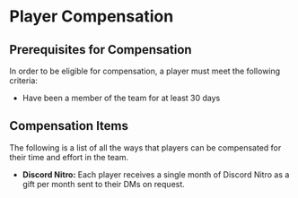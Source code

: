 # Player Compensation

## Prerequisites for Compensation

In order to be eligible for compensation, a player must meet the following criteria:

- Have been a member of the team for at least 30 days

## Compensation Items

The following is a list of all the ways that players can be compensated for their time and effort in the team.

- **Discord Nitro:** Each player receives a single month of Discord Nitro as a gift per month sent to their DMs on request.
